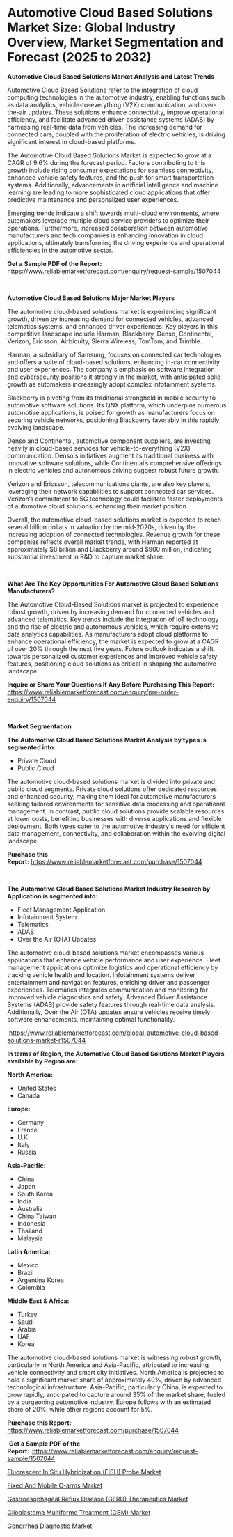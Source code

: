 <p><h1>Automotive Cloud Based Solutions Market Size: Global Industry Overview, Market Segmentation and Forecast (2025 to 2032)</h1></p><p><strong>Automotive Cloud Based Solutions Market Analysis and Latest Trends</strong></p>
<p><p>Automotive Cloud Based Solutions refer to the integration of cloud computing technologies in the automotive industry, enabling functions such as data analytics, vehicle-to-everything (V2X) communication, and over-the-air updates. These solutions enhance connectivity, improve operational efficiency, and facilitate advanced driver-assistance systems (ADAS) by harnessing real-time data from vehicles. The increasing demand for connected cars, coupled with the proliferation of electric vehicles, is driving significant interest in cloud-based platforms.</p><p>The Automotive Cloud Based Solutions Market is expected to grow at a CAGR of 9.6% during the forecast period. Factors contributing to this growth include rising consumer expectations for seamless connectivity, enhanced vehicle safety features, and the push for smart transportation systems. Additionally, advancements in artificial intelligence and machine learning are leading to more sophisticated cloud applications that offer predictive maintenance and personalized user experiences. </p><p>Emerging trends indicate a shift towards multi-cloud environments, where automakers leverage multiple cloud service providers to optimize their operations. Furthermore, increased collaboration between automotive manufacturers and tech companies is enhancing innovation in cloud applications, ultimately transforming the driving experience and operational efficiencies in the automotive sector.</p></p>
<p><strong>Get a Sample PDF of the Report:&nbsp;</strong> <a href="https://www.reliablemarketforecast.com/enquiry/request-sample/1507044?utm_campaign=1130&utm_medium=2&utm_source=Github&utm_content=ia&utm_term=23032025&utm_id=automotive-cloud-based-solutions">https://www.reliablemarketforecast.com/enquiry/request-sample/1507044</a></p>
<p>&nbsp;</p>
<p><strong>Automotive Cloud Based Solutions Major Market Players</strong></p>
<p><p>The automotive cloud-based solutions market is experiencing significant growth, driven by increasing demand for connected vehicles, advanced telematics systems, and enhanced driver experiences. Key players in this competitive landscape include Harman, Blackberry, Denso, Continental, Verizon, Ericsson, Airbiquity, Sierra Wireless, TomTom, and Trimble.</p><p>Harman, a subsidiary of Samsung, focuses on connected car technologies and offers a suite of cloud-based solutions, enhancing in-car connectivity and user experiences. The company's emphasis on software integration and cybersecurity positions it strongly in the market, with anticipated solid growth as automakers increasingly adopt complex infotainment systems.</p><p>Blackberry is pivoting from its traditional stronghold in mobile security to automotive software solutions. Its QNX platform, which underpins numerous automotive applications, is poised for growth as manufacturers focus on securing vehicle networks, positioning Blackberry favorably in this rapidly evolving landscape.</p><p>Denso and Continental, automotive component suppliers, are investing heavily in cloud-based services for vehicle-to-everything (V2X) communication. Denso's initiatives augment its traditional business with innovative software solutions, while Continental’s comprehensive offerings in electric vehicles and autonomous driving suggest robust future growth.</p><p>Verizon and Ericsson, telecommunications giants, are also key players, leveraging their network capabilities to support connected car services. Verizon’s commitment to 5G technology could facilitate faster deployments of automotive cloud solutions, enhancing their market position.</p><p>Overall, the automotive cloud-based solutions market is expected to reach several billion dollars in valuation by the mid-2020s, driven by the increasing adoption of connected technologies. Revenue growth for these companies reflects overall market trends, with Harman reported at approximately $8 billion and Blackberry around $900 million, indicating substantial investment in R&D to capture market share.</p></p>
<p>&nbsp;</p>
<p><strong>What Are The Key Opportunities For Automotive Cloud Based Solutions Manufacturers?</strong></p>
<p><p>The Automotive Cloud-Based Solutions market is projected to experience robust growth, driven by increasing demand for connected vehicles and advanced telematics. Key trends include the integration of IoT technology and the rise of electric and autonomous vehicles, which require extensive data analytics capabilities. As manufacturers adopt cloud platforms to enhance operational efficiency, the market is expected to grow at a CAGR of over 20% through the next five years. Future outlook indicates a shift towards personalized customer experiences and improved vehicle safety features, positioning cloud solutions as critical in shaping the automotive landscape.</p></p>
<p><strong>Inquire or Share Your Questions If Any Before Purchasing This Report:</strong> <a href="https://www.reliablemarketforecast.com/enquiry/pre-order-enquiry/1507044?utm_campaign=1130&utm_medium=2&utm_source=Github&utm_content=ia&utm_term=23032025&utm_id=automotive-cloud-based-solutions">https://www.reliablemarketforecast.com/enquiry/pre-order-enquiry/1507044</a></p>
<p>&nbsp;</p>
<p><strong>Market Segmentation</strong></p>
<p><strong>The Automotive Cloud Based Solutions Market Analysis by types is segmented into:</strong></p>
<p><ul><li>Private Cloud</li><li>Public Cloud</li></ul></p>
<p><p>The automotive cloud-based solutions market is divided into private and public cloud segments. Private cloud solutions offer dedicated resources and enhanced security, making them ideal for automotive manufacturers seeking tailored environments for sensitive data processing and operational management. In contrast, public cloud solutions provide scalable resources at lower costs, benefiting businesses with diverse applications and flexible deployment. Both types cater to the automotive industry's need for efficient data management, connectivity, and collaboration within the evolving digital landscape.</p></p>
<p><strong>Purchase this Report:&nbsp;</strong><a href="https://www.reliablemarketforecast.com/purchase/1507044?utm_campaign=1130&utm_medium=2&utm_source=Github&utm_content=ia&utm_term=23032025&utm_id=automotive-cloud-based-solutions">https://www.reliablemarketforecast.com/purchase/1507044</a></p>
<p>&nbsp;</p>
<p><strong>The Automotive Cloud Based Solutions Market Industry Research by Application is segmented into:</strong></p>
<p><ul><li>Fleet Management Application</li><li>Infotainment System</li><li>Telematics</li><li>ADAS</li><li>Over the Air (OTA) Updates</li></ul></p>
<p><p>The automotive cloud-based solutions market encompasses various applications that enhance vehicle performance and user experience. Fleet management applications optimize logistics and operational efficiency by tracking vehicle health and location. Infotainment systems deliver entertainment and navigation features, enriching driver and passenger experiences. Telematics integrates communication and monitoring for improved vehicle diagnostics and safety. Advanced Driver Assistance Systems (ADAS) provide safety features through real-time data analysis. Additionally, Over the Air (OTA) updates ensure vehicles receive timely software enhancements, maintaining optimal functionality.</p></p>
<p><a href="https://www.reliablemarketforecast.com/global-automotive-cloud-based-solutions-market-r1507044?utm_campaign=1130&utm_medium=2&utm_source=Github&utm_content=ia&utm_term=23032025&utm_id=automotive-cloud-based-solutions">&nbsp;https://www.reliablemarketforecast.com/global-automotive-cloud-based-solutions-market-r1507044</a></p>
<p><strong>In terms of Region, the Automotive Cloud Based Solutions Market Players available by Region are:</strong></p>
<p>
    <p> <strong> North America: </strong>
        <ul>
            <li>United States</li>
            <li>Canada</li>
        </ul>
        </p> 
    <p> <strong> Europe: </strong>
        <ul>
            <li>Germany</li>
            <li>France</li>
            <li>U.K.</li>
            <li>Italy</li>
            <li>Russia</li>
        </ul>
        </p> 
    <p> <strong> Asia-Pacific: </strong>
        <ul>
            <li>China</li>
            <li>Japan</li>
            <li>South Korea</li>
            <li>India</li>
            <li>Australia</li>
            <li>China Taiwan</li>
            <li>Indonesia</li>
            <li>Thailand</li>
            <li>Malaysia</li>
        </ul>
        </p> 
    <p> <strong> Latin America: </strong>
        <ul>
            <li>Mexico</li>
            <li>Brazil</li>
            <li>Argentina Korea</li>
            <li>Colombia</li>
        </ul>
        </p> 
    <p> <strong> Middle East & Africa: </strong>
        <ul>
            <li>Turkey</li>
            <li>Saudi</li>
            <li>Arabia</li>
            <li>UAE</li>
            <li>Korea</li>
        </ul>
    </p>
    </p>
<p><p>The automotive cloud-based solutions market is witnessing robust growth, particularly in North America and Asia-Pacific, attributed to increasing vehicle connectivity and smart city initiatives. North America is projected to hold a significant market share of approximately 40%, driven by advanced technological infrastructure. Asia-Pacific, particularly China, is expected to grow rapidly, anticipated to capture around 35% of the market share, fueled by a burgeoning automotive industry. Europe follows with an estimated share of 20%, while other regions account for 5%.</p></p>
<p><strong>Purchase this Report: </strong><a href="https://www.reliablemarketforecast.com/purchase/1507044?utm_campaign=1130&utm_medium=2&utm_source=Github&utm_content=ia&utm_term=23032025&utm_id=automotive-cloud-based-solutions">https://www.reliablemarketforecast.com/purchase/1507044</a></p>
<p>&nbsp;<strong>Get a Sample PDF of the Report:&nbsp;&nbsp;</strong><a href="https://www.reliablemarketforecast.com/enquiry/request-sample/1507044?utm_campaign=1130&utm_medium=2&utm_source=Github&utm_content=ia&utm_term=23032025&utm_id=automotive-cloud-based-solutions">https://www.reliablemarketforecast.com/enquiry/request-sample/1507044</a></p>
<p><strong></strong></p>
<p><p><a href="https://github.com/geresalgieaz/Market-Research-Report-List-1/blob/main/fluorescent-in-situ-hybridization-fish-probe-market.md?utm_campaign=1130&utm_medium=2&utm_source=Github&utm_content=ia&utm_term=23032025&utm_id=automotive-cloud-based-solutions">Fluorescent In Situ Hybridization (FISH) Probe Market</a></p><p><a href="https://github.com/ceranamaduvq/Market-Research-Report-List-1/blob/main/fixed-and-mobile-c-arms-market.md?utm_campaign=1130&utm_medium=2&utm_source=Github&utm_content=ia&utm_term=23032025&utm_id=automotive-cloud-based-solutions">Fixed And Mobile C-arms Market</a></p><p><a href="https://github.com/dickstoscopg/Market-Research-Report-List-1/blob/main/gastroesophageal-reflux-disease-gerd-therapeutics-market.md?utm_campaign=1130&utm_medium=2&utm_source=Github&utm_content=ia&utm_term=23032025&utm_id=automotive-cloud-based-solutions">Gastroesophageal Reflux Disease (GERD) Therapeutics Market</a></p><p><a href="https://github.com/foustzelmsdv/Market-Research-Report-List-1/blob/main/glioblastoma-multiforme-treatment-gbm-market.md?utm_campaign=1130&utm_medium=2&utm_source=Github&utm_content=ia&utm_term=23032025&utm_id=automotive-cloud-based-solutions">Glioblastoma Multiforme Treatment (GBM) Market</a></p><p><a href="https://github.com/papnider/Market-Research-Report-List-1/blob/main/gonorrhea-diagnostic-market.md?utm_campaign=1130&utm_medium=2&utm_source=Github&utm_content=ia&utm_term=23032025&utm_id=automotive-cloud-based-solutions">Gonorrhea Diagnostic Market</a></p></p>